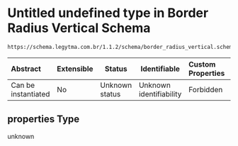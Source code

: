 # Untitled undefined type in Border Radius Vertical Schema

```txt
https://schema.legytma.com.br/1.1.2/schema/border_radius_vertical.schema.json#/properties
```




| Abstract            | Extensible | Status         | Identifiable            | Custom Properties | Additional Properties | Access Restrictions | Defined In                                                                                                  |
| :------------------ | ---------- | -------------- | ----------------------- | :---------------- | --------------------- | ------------------- | ----------------------------------------------------------------------------------------------------------- |
| Can be instantiated | No         | Unknown status | Unknown identifiability | Forbidden         | Allowed               | none                | [border_radius_vertical.schema.json\*](../schema/border_radius_vertical.schema.json) |

## properties Type

unknown
